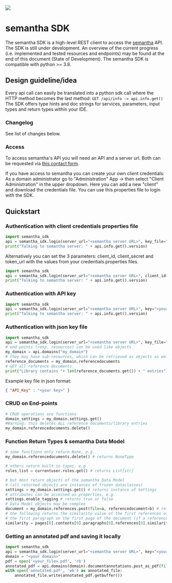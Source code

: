 ![](https://www.semantha.de/wp-content/uploads/semantha-inverted.svg)

# semantha SDK

The semantha SDK is a high-level REST client to access the [semantha](http://semantha.ai) API.
The SDK is still under development.
An overview of the current progress (i.e. implemented and tested resources and endpoints) may be found at the end of
this document (State of Development).
The semantha SDK is compatible with python >= 3.8.

## Design guideline/idea
Every api call can easily be translated into a python sdk call where the HTTP method becomes the last method:
`GET /api/info -> api.info.get()`
The SDK offers type hints and doc strings for services, parameters, input types and return types within your IDE.

### Changelog
See list of changes below.

### Access

To access semantha's API you will need an API and a server url.
Both can be requested via [this contact form](https://www.semantha.de/request/). 

If you have access to semantha you can create your own client credentials: As a domain administrator go to "Administration" App -> then select "Client Administration" in the upper dropdown. Here you can add a new "client" and download the credentials file. You can use this properties file to login with the SDK.

## Quickstart

### Authentication with client credentials properties file

```python
import semantha_sdk
api = semantha_sdk.login(server_url="<semantha server URL>", key_file="credentials.properties")
print("Talking to semantha server: " + api.info.get().version)
```

Alternatively you can set the 3 parameters: client_id, client_secret and token_url with the values from your credentials.properties files.

```python
import semantha_sdk
api = semantha_sdk.login(server_url="<semantha server URL>", client_id="<id>", client_secret="<secret>", token_url="<url>")
print("Talking to semantha server: " + api.info.get().version)
```

### Authentication with API key

```python
import semantha_sdk
api = semantha_sdk.login(server_url="<semantha server URL>", key="<your key>")
print("Talking to semantha server: " + api.info.get().version)
```

### Authentication with json key file

```python
import semantha_sdk
api = semantha_sdk.login(server_url="<semantha server URL>", key_file="<path to your key file (json format)>")
# end-points (resp. resources) can be used like objects
my_domain = api.domains("my_domain")
# they may have sub-resources, which can be retrieved as objects as well
reference_documents = my_domain.referencedocuments
# GET all reference documents
print("Library contains "+ len(reference_documents.get()) + " entries")
```

Example key file in json format:

```json
{ "API_Key" : "<your key>" }
```

### CRUD on End-points

```python
# CRUD operations are functions
domain_settings = my_domain.settings.get()
#Warning: this deletes ALL reference documents/library entries
my_domain.referencedocuments.delete() 
```

### Function Return Types & semantha Data Model

```python
# some functions only return None, e.g.
my_domain.referencedocuments.delete() # returns NoneType

# others return built in types, e.g
roles_list = currentuser.roles.get() # returns List[str]

# but most return objects of the semantha Data Model
# (all returned objects are instances of frozen dataclasses)
settings = my_domain.settings.get() # returns instance of Settings
# attributes can be accessed as properties, e.g.
settings.enable_tagging # returns true or false
# Data Model objects may be complex
document = my_domain.references.post(file=a, referencedocument=b) # returns instance of Document
# the following returns the similarity value of the first references of the first sentence of the
# the first paragraph on the first page of the document (if a reference was found for this sentence)
similarity = pages[0].contents[0].paragraphs[0].references[0].similarity # returns float
```

### Getting an annotated pdf and saving it locally

```python
import semantha_sdk
api = semantha_sdk.login(server_url="<semantha server URL>", key="<your key>")
domain = "<your domain>"
pdf = open('<your_file>.pdf', 'rb')
annotated_pdf = api.domains(domain).documentannotations.post_as_pdf(file=pdf, similaritythreshold=0.85)
with open('annotated.pdf', 'wb') as annotated_file:
    annotated_file.write(annotated_pdf.getbuffer())
```
